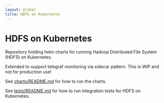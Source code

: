 ```yaml
---
layout: global
title: HDFS on Kubernetes
---
```

# HDFS on Kubernetes
Repository holding helm charts for running Hadoop Distributed File System (HDFS)
on Kubernetes.

Extended to support telegraf monitoring via sidecar pattern. This is WIP and not for production use!

See [charts/README.md](charts/README.md) for how to run the charts.

See [tests/README.md](tests/README.md) for how to run integration tests for
HDFS on Kubernetes.
